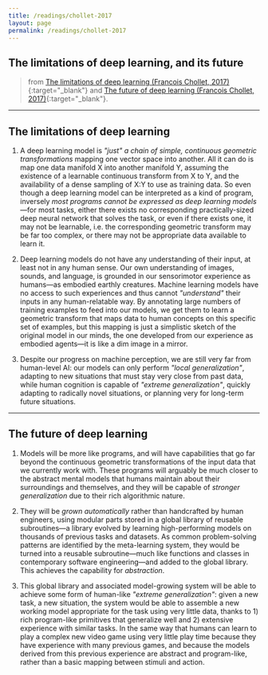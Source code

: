 ```yaml
---
title: /readings/chollet-2017
layout: page
permalink: /readings/chollet-2017
---
```


## The limitations of deep learning, and its future
> from [The limitations of deep learning (Francois Chollet, 2017)](https://blog.keras.io/the-limitations-of-deep-learning.html){:target="_blank"} and [The future of deep learning (Francois Chollet, 2017)](https://blog.keras.io/the-future-of-deep-learning.html){:target="_blank"}.

---

## The limitations of deep learning

1. A deep learning model is _"just" a chain of simple, continuous geometric transformations_ mapping one vector space into another. All it can do is map one data manifold X into another manifold Y, assuming the existence of a learnable continuous transform from X to Y, and the availability of a dense sampling of X:Y to use as training data. So even though a deep learning model can be interpreted as a kind of program, inversely _most programs cannot be expressed as deep learning models_—for most tasks, either there exists no corresponding practically-sized deep neural network that solves the task, or even if there exists one, it may not be learnable, i.e. the corresponding geometric transform may be far too complex, or there may not be appropriate data available to learn it.

2. Deep learning models do not have any understanding of their input, at least not in any human sense. Our own understanding of images, sounds, and language, is grounded in our sensorimotor experience as humans—as embodied earthly creatures. Machine learning models have no access to such experiences and thus cannot _"understand"_ their inputs in any human-relatable way. By annotating large numbers of training examples to feed into our models, we get them to learn a geometric transform that maps data to human concepts on this specific set of examples, but this mapping is just a simplistic sketch of the original model in our minds, the one developed from our experience as embodied agents—it is like a dim image in a mirror.

3. Despite our progress on machine perception, we are still very far from human-level AI: our models can only perform _"local generalization"_, adapting to new situations that must stay very close from past data, while human cognition is capable of _"extreme generalization"_, quickly adapting to radically novel situations, or planning very for long-term future situations.

---

## The future of deep learning

1. Models will be more like programs, and will have capabilities that go far beyond the continuous geometric transformations of the input data that we currently work with. These programs will arguably be much closer to the abstract mental models that humans maintain about their surroundings and themselves, and they will be capable of _stronger generalization_ due to their rich algorithmic nature.

2. They will be _grown automatically_ rather than handcrafted by human engineers, using modular parts stored in a global library of reusable subroutines—a library evolved by learning high-performing models on thousands of previous tasks and datasets. As common problem-solving patterns are identified by the meta-learning system, they would be turned into a reusable subroutine—much like functions and classes in contemporary software engineering—and added to the global library. This achieves the capability for _abstraction_.

3. This global library and associated model-growing system will be able to achieve some form of human-like _"extreme generalization"_: given a new task, a new situation, the system would be able to assemble a new working model appropriate for the task using very little data, thanks to 1) rich program-like primitives that generalize well and 2) extensive experience with similar tasks. In the same way that humans can learn to play a complex new video game using very little play time because they have experience with many previous games, and because the models derived from this previous experience are abstract and program-like, rather than a basic mapping between stimuli and action.
